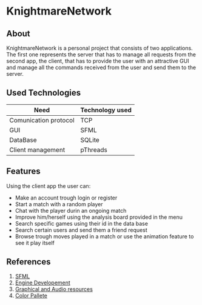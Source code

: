 
# KnightmareNetwork 
## About 
KnightmareNetwork is a personal project that consists of two applications. The first one represents the server that has to manage all requests from the second app, the client, that has to provide the user with an attractive GUI and manage all the commands received from the user and send them to the server.

## Used Technologies

 
| Need                  | Technology used   |
|-----------------------|-------------------|
| Comunication protocol |           TCP     |
| GUI                   |           SFML    |
| DataBase              |           SQLite  |
| Client management     |           pThreads|

## Features
Using the client app the user can:

 - Make an account trough login or register
 - Start a match with a random player
 - Chat with the player durin an ongoing match
 - Improve him/herself using the analysis board provided in the menu
 - Search specific games using their id in the data base
 - Search certain users and send them a friend request
 - Browse trough moves played in a match or use the animation feature to see it play itself

## References

 1. [SFML](https://www.sfml-dev.org/documentation/2.6.1/)
 2. [Engine Developement](https://www.chessprogramming.org/Main_Page)
 3. [Graphical and Audio resources](https://github.com/lichess-org/lila)
 4. [Color Pallete](https://coolors.co/eb5e28-252422-a29b90-403d39)

